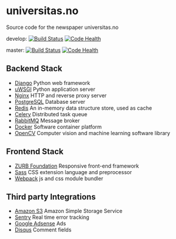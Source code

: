 # universitas.no

Source code for the newspaper universitas.no


develop:
[![Build Status](https://travis-ci.org/universitas/universitas.no.svg?branch=develop)](https://travis-ci.org/universitas/universitas.no)
[![Code Health](https://landscape.io/github/universitas/universitas.no/develop/landscape.svg?style=flat)](https://landscape.io/github/universitas/universitas.no/develop)

master:
[![Build Status](https://travis-ci.org/universitas/universitas.no.svg?branch=master)](https://travis-ci.org/universitas/universitas.no)
[![Code Health](https://landscape.io/github/universitas/universitas.no/master/landscape.svg?style=flat)](https://landscape.io/github/universitas/universitas.no/master)



## Backend Stack
- [Django](https://www.djangoproject.com/) Python web framework
- [uWSGI](https://uwsgi-docs.readthedocs.io/) Python application server
- [Nginx](http://nginx.org) HTTP and reverse proxy server
- [PostgreSQL](http://www.postgresql.org) Database server
- [Redis](http://redis.io) An in-memory data structure store, used as cache
- [Celery](http://www.celeryproject.org/) Distributed task queue
- [RabbitMQ](https://www.rabbitmq.com/) Message broker
- [Docker](https://www.docker.com/) Software container platform
- [OpenCV](http://opencv.org) Computer vision and machine learning software library

## Frontend Stack
- [ZURB Foundation](http://foundation.zurb.com) Responsive front-end framework
- [Sass](http://sass-lang.com/) CSS extension language and preprocessor
- [Webpack](https://webpack.js.org/) js and css module bundler

## Third party Integrations
- [Amazon S3](https://aws.amazon.com/s3/) Amazon Simple Storage Service
- [Sentry](https://sentry.io) Real time error tracking
- [Google Adsense](https://www.google.com/adsense/start/) Ads
- [Disqus](https://disqus.com) Comment fields

